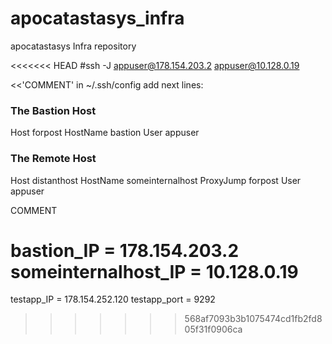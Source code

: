 # apocatastasys_infra
apocatastasys Infra repository

<<<<<<< HEAD
#ssh -J appuser@178.154.203.2 appuser@10.128.0.19

<<'COMMENT'
in ~/.ssh/config add next lines:

### The Bastion Host
Host forpost
  HostName bastion
  User appuser

### The Remote Host
Host distanthost
  HostName someinternalhost
  ProxyJump forpost
  User appuser

COMMENT


bastion_IP = 178.154.203.2
someinternalhost_IP = 10.128.0.19
=======
testapp_IP = 178.154.252.120
testapp_port = 9292
>>>>>>> 568af7093b3b1075474cd1fb2fd805f31f0906ca

